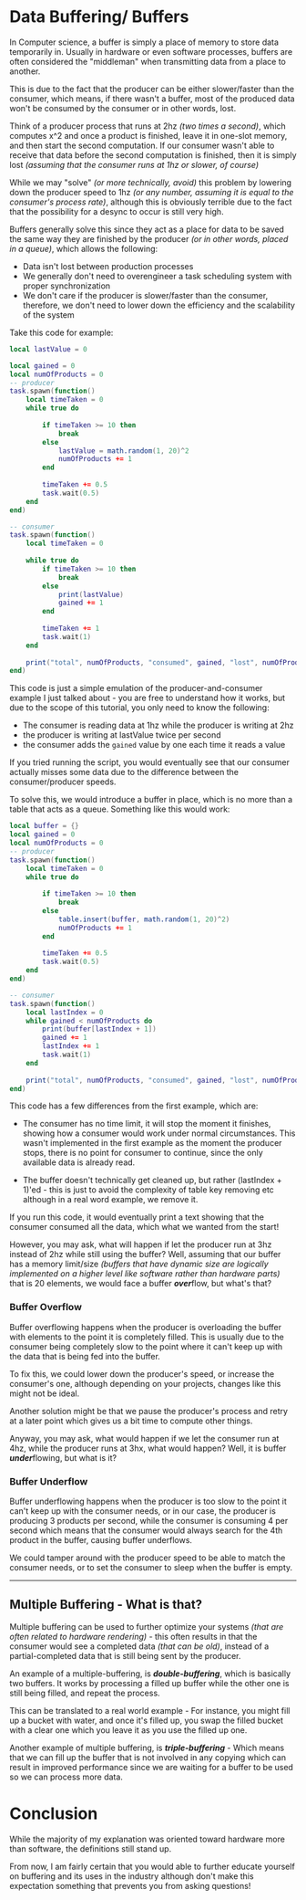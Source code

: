# Data Buffering/ Buffers
In Computer science, a buffer is simply a place of memory to store data temporarily in. Usually in hardware or even software processes, buffers are often considered the "middleman" when transmitting data from a place to another.

This is due to the fact that the producer can be either slower/faster than the consumer, which means, if there wasn't a buffer, most of the produced data won't be consumed by the consumer or in other words, lost.

Think of a producer process that runs at 2hz *(two times a second)*, which computes x^2 and once a product is finished, leave it in one-slot memory, and then start the second computation. If our consumer wasn't able to receive that data before the second computation is finished, then it is simply lost *(assuming that the consumer runs at 1hz or slower, of course)*

While we may "solve" *(or more technically, avoid)* this problem by lowering down the producer speed to 1hz *(or any number, assuming it is equal to the consumer's process rate)*, although this is obviously terrible due to the fact that the possibility for a desync to occur is still very high.

Buffers generally solve this since they act as a place for data to be saved the same way they are finished by the producer *(or in other words, placed in a queue)*, which allows the following:

* Data isn't lost between production processes
* We generally don't need to overengineer a task scheduling system with proper synchronization
* We don't care if the producer is slower/faster than the consumer, therefore, we don't need to lower down the efficiency and the scalability of the system

Take this code for example:
```lua
local lastValue = 0

local gained = 0
local numOfProducts = 0
-- producer
task.spawn(function()
	local timeTaken = 0
	while true do
		
		if timeTaken >= 10 then
			break 
		else
			lastValue = math.random(1, 20)^2
			numOfProducts += 1
		end
		
		timeTaken += 0.5
		task.wait(0.5)
	end
end)

-- consumer
task.spawn(function()
	local timeTaken = 0
	
	while true do
		if timeTaken >= 10 then
			break
		else
			print(lastValue)
			gained += 1
		end
		
		timeTaken += 1
		task.wait(1)
	end
	
	print("total", numOfProducts, "consumed", gained, "lost", numOfProducts - gained)
end)
```

This code is just a simple emulation of the producer-and-consumer example I just talked about - you are free to understand how it works, but due to the scope of this tutorial, you only need to know the following:

* The consumer is reading data at 1hz while the producer is writing at 2hz
* the producer is writing at lastValue twice per second
* the consumer adds the `gained` value by one each time it reads a value

If you tried running the script, you would eventually see that our consumer actually misses some data due to the difference between the consumer/producer speeds.

To solve this, we would introduce a buffer in place, which is no more than a table that acts as a queue. Something like this would work:
```lua
local buffer = {}
local gained = 0
local numOfProducts = 0
-- producer
task.spawn(function()
	local timeTaken = 0
	while true do
		
		if timeTaken >= 10 then
			break 
		else
			table.insert(buffer, math.random(1, 20)^2)
			numOfProducts += 1
		end
		
		timeTaken += 0.5
		task.wait(0.5)
	end
end)

-- consumer
task.spawn(function()
	local lastIndex = 0
	while gained < numOfProducts do
		print(buffer[lastIndex + 1])
		gained += 1		
		lastIndex += 1
		task.wait(1)
	end
	
	print("total", numOfProducts, "consumed", gained, "lost", numOfProducts - gained)
end)
```
This code has a few differences from the first example, which are:

* The consumer has no time limit, it will stop the moment it finishes, showing how a consumer would work under normal circumstances. This wasn't implemented in the first example as the moment the producer stops, there is no point for consumer to continue, since the only available data is already read.

* The buffer doesn't technically get cleaned up, but rather (lastIndex + 1)'ed - this is just to avoid the complexity of table key removing etc although in a real word example, we remove it.

If you run this code, it would eventually print a text showing that the consumer consumed all the data, which what we wanted from the start!

However, you may ask, what will happen if let the producer run at 3hz instead of 2hz while still using the buffer? Well, assuming that our buffer has a memory limit/size *(buffers that have dynamic size are logically implemented on a higher level like software rather than hardware parts)* that is 20 elements, we would face a buffer ***over***flow, but what's that?

### Buffer Overflow
Buffer overflowing happens when the producer is overloading the buffer with elements to the point it is completely filled. This is usually due to the consumer being completely slow to the point where it can't keep up with the data that is being fed into the buffer.

To fix this, we could lower down the producer's speed, or increase the consumer's one, although depending on your projects, changes like this might not be ideal.

Another solution might be that we pause the producer's process and retry at a later point which gives us a bit time to compute other things.

Anyway, you may ask, what would happen if we let the consumer run at 4hz, while the producer runs at 3hx, what would happen? Well, it is buffer ***under***flowing, but what is it?

### Buffer Underflow
Buffer underflowing happens when the producer is too slow to the point it can't keep up with the consumer needs, or in our case, the producer is producing 3 products per second, while the consumer is consuming 4 per second which means that the consumer would always search for the 4th product in the buffer, causing buffer underflows.

We could tamper around with the producer speed to be able to match the consumer needs, or to set the consumer to sleep when the buffer is empty.
_____

## Multiple Buffering - What is that?
Multiple buffering can be used to further optimize your systems *(that are often related to hardware rendering)* - this often results in that the consumer would see a completed data *(that can be old)*, instead of a partial-completed data that is still being sent by the producer.

An example of a multiple-buffering, is ***double-buffering***, which is basically two buffers. It works by processing a filled up buffer while the other one is still being filled, and repeat the process.

This can be translated to a real world example - For instance, you might fill up a bucket with water, and once it's filled up, you swap the filled bucket with a clear one which you leave it as you use the filled up one.

Another example of multiple buffering, is ***triple-buffering*** - Which means that we can fill up the buffer that is not involved in any copying which can result in improved performance since we are waiting for a buffer to be used so we can process more data.

# Conclusion
While the majority of my explanation was oriented toward hardware more than software, the definitions still stand up.

From now, I am fairly certain that you would able to further educate yourself on buffering and its uses in the industry although don't make this expectation something that prevents you from asking questions!